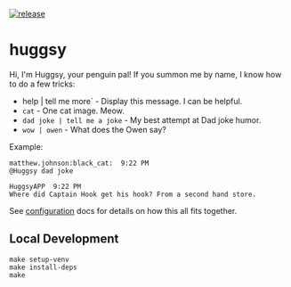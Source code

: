 [![release](https://github.com/copperlight/huggsy/actions/workflows/release.yml/badge.svg)](https://github.com/copperlight/huggsy/actions/workflows/release.yml)

# huggsy

Hi, I'm Huggsy, your penguin pal! If you summon me by name, I know how to do a few tricks:
 - help | tell me more` - Display this message. I can be helpful.
 - `cat` - One cat image. Meow.
 - `dad joke | tell me a joke` - My best attempt at Dad joke humor.
 - `wow | owen` - What does the Owen say?

Example:

```
matthew.johnson:black_cat:  9:22 PM
@Huggsy dad joke

HuggsyAPP  9:22 PM
Where did Captain Hook get his hook? From a second hand store.
```

See [configuration](./docs/configuration.md) docs for details on how this all fits together.

## Local Development

```shell
make setup-venv
make install-deps
make
```
